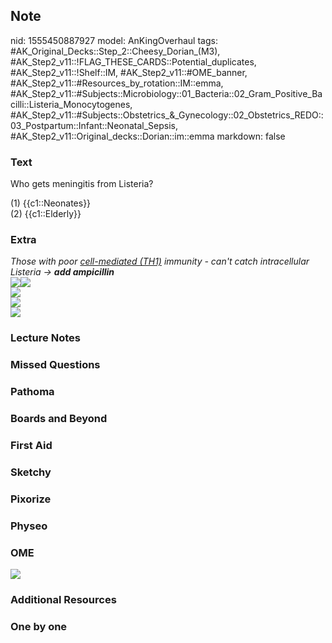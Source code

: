 ## Note
nid: 1555450887927
model: AnKingOverhaul
tags: #AK_Original_Decks::Step_2::Cheesy_Dorian_(M3), #AK_Step2_v11::!FLAG_THESE_CARDS::Potential_duplicates, #AK_Step2_v11::!Shelf::IM, #AK_Step2_v11::#OME_banner, #AK_Step2_v11::#Resources_by_rotation::IM::emma, #AK_Step2_v11::#Subjects::Microbiology::01_Bacteria::02_Gram_Positive_Bacilli::Listeria_Monocytogenes, #AK_Step2_v11::#Subjects::Obstetrics_&_Gynecology::02_Obstetrics_REDO::03_Postpartum::Infant::Neonatal_Sepsis, #AK_Step2_v11::Original_decks::Dorian::im::emma
markdown: false

### Text
Who gets meningitis from Listeria?
<div>
  (1) {{c1::Neonates}}
  <div>
    (2) {{c1::Elderly}}
  </div>
</div>

### Extra
<div>
  <div>
    <div>
      <div>
        <i>Those with poor <u>cell-mediated (TH1)</u> immunity -
        can't catch intracellular Listeria → <b>add
        ampicillin</b></i>
      </div>
      <div>
        <div>
          <div>
            <i><img src="paste-91195040595971.jpg"><img src=
            "paste-91242285236227%20(1).jpg"></i>
          </div>
        </div>
      </div>
    </div>
  </div>
</div>
<div>
  <i><img src="paste-1802554824458241.jpg"></i>
</div>
<div>
  <i><img src="crap!%20(1).png"></i>
</div>
<div>
  <i><img src="paste-2393671173406721.jpg"></i>
</div>

### Lecture Notes


### Missed Questions


### Pathoma


### Boards and Beyond


### First Aid


### Sketchy


### Pixorize


### Physeo


### OME
<div class="ome-widget">
  <a href="https://onlinemeded.org?ref=anki"><img src=
  "_OME_AnkiFlashcards_General_7.png"></a>
</div>

### Additional Resources


### One by one

